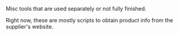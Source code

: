 Misc tools that are used separately or not fully finished.

Right now, these are mostly scripts to obtain product info from the supplier's
website.
